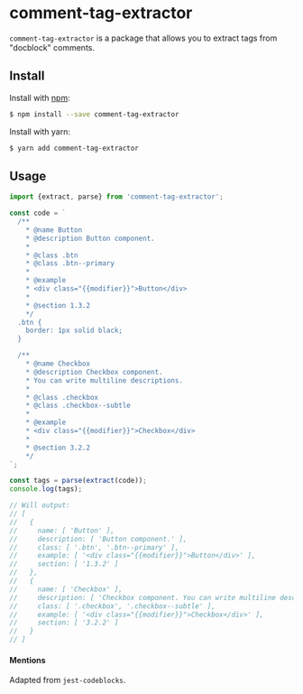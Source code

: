 # comment-tag-extractor

`comment-tag-extractor` is a package that allows you to extract tags from "docblock" comments.

## Install

Install with [npm](https://www.npmjs.com/):

```sh
$ npm install --save comment-tag-extractor
```

Install with yarn:

```sh
$ yarn add comment-tag-extractor
```

## Usage

```javascript
import {extract, parse} from 'comment-tag-extractor';

const code = `
  /**
    * @name Button
    * @description Button component.
    *
    * @class .btn
    * @class .btn--primary
    *
    * @example
    * <div class="{{modifier}}">Button</div>
    *
    * @section 1.3.2
    */
  .btn {
    border: 1px solid black;
  }

  /**
    * @name Checkbox
    * @description Checkbox component.
    * You can write multiline descriptions.
    *
    * @class .checkbox
    * @class .checkbox--subtle
    *
    * @example
    * <div class="{{modifier}}">Checkbox</div>
    *
    * @section 3.2.2
    */
`;

const tags = parse(extract(code));
console.log(tags);

// Will output:
// [
//   {
//     name: [ 'Button' ],
//     description: [ 'Button component.' ],
//     class: [ '.btn', '.btn--primary' ],
//     example: [ '<div class="{{modifier}}">Button</div>' ],
//     section: [ '1.3.2' ]
//   },
//   {
//     name: [ 'Checkbox' ],
//     description: [ 'Checkbox component. You can write multiline descriptions.' ],
//     class: [ '.checkbox', '.checkbox--subtle' ],
//     example: [ '<div class="{{modifier}}">Checkbox</div>' ],
//     section: [ '3.2.2' ]
//   }
// ]
```

#### Mentions
Adapted from `jest-codeblocks`.
